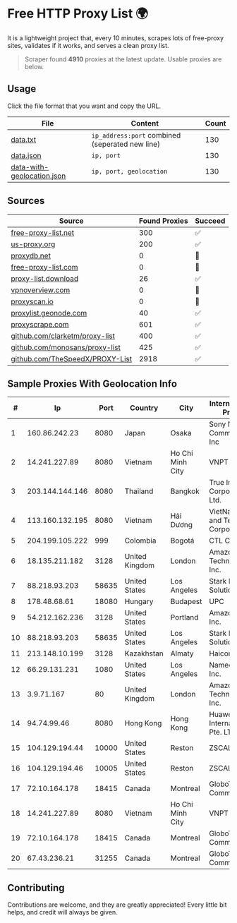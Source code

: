 
# Free HTTP Proxy List 🌍

It is a lightweight project that, every 10 minutes, scrapes lots of free-proxy sites, validates if it works, and serves a clean proxy list.


> Scraper found **4910** proxies at the latest update. Usable proxies are below.

## Usage

Click the file format that you want and copy the URL.


|File|Content|Count|
|----|-------|-----|
|[data.txt](https://raw.githubusercontent.com/themiralay/Proxy-List-World/master/data.txt)|`ip_address:port` combined (seperated new line)|130|
|[data.json](https://raw.githubusercontent.com/themiralay/Proxy-List-World/master/data.json)|`ip, port`|130|
|[data-with-geolocation.json](https://raw.githubusercontent.com/themiralay/Proxy-List-World/master/data-with-geolocation.json)|`ip, port, geolocation`|130|

## Sources

|Source|Found Proxies|Succeed|
|------|-------------|-------|
|[free-proxy-list.net](https://free-proxy-list.net)|300|✅|
|[us-proxy.org](https://www.us-proxy.org)|200|✅|
|[proxydb.net](http://proxydb.net)|0|🚫|
|[free-proxy-list.com](https://free-proxy-list.com/?page=&port=&type%5B%5D=http&type%5B%5D=https&up_time=0&search=Search)|0|🚫|
|[proxy-list.download](https://www.proxy-list.download/HTTP)|26|✅|
|[vpnoverview.com](https://vpnoverview.com/privacy/anonymous-browsing/free-proxy-servers)|0|🚫|
|[proxyscan.io](https://www.proxyscan.io)|0|🚫|
|[proxylist.geonode.com](https://proxylist.geonode.com/api/proxy-list?limit=300&page=1&sort_by=lastChecked&sort_type=desc&protocols=http,https)|40|✅|
|[proxyscrape.com](https://api.proxyscrape.com/v2/?request=displayproxies&protocol=http&timeout=10000&country=all&ssl=all&anonymity=all)|601|✅|
|[github.com/clarketm/proxy-list](https://raw.githubusercontent.com/clarketm/proxy-list/master/proxy-list-raw.txt)|400|✅|
|[github.com/monosans/proxy-list](https://raw.githubusercontent.com/monosans/proxy-list/main/proxies/http.txt)|425|✅|
|[github.com/TheSpeedX/PROXY-List](https://raw.githubusercontent.com/TheSpeedX/PROXY-List/master/http.txt)|2918|✅|


## Sample Proxies With Geolocation Info

|#|Ip|Port|Country|City|Internet Service Provider|
|-|--|----|-------|----|-------------------------|
|1|160.86.242.23|8080|Japan|Osaka|Sony Network Communications Inc|
|2|14.241.227.89|8080|Vietnam|Ho Chi Minh City|VNPT|
|3|203.144.144.146|8080|Thailand|Bangkok|True Internet Corporation CO. Ltd.|
|4|113.160.132.195|8080|Vietnam|Hải Dương|VietNam Post and Telecom Corporation|
|5|204.199.105.222|999|Colombia|Bogotá|CTL Colombia|
|6|18.135.211.182|3128|United Kingdom|London|Amazon Technologies Inc.|
|7|88.218.93.203|58635|United States|Los Angeles|Stark Industries Solutions LTD|
|8|178.48.68.61|18080|Hungary|Budapest|UPC|
|9|54.212.162.236|3128|United States|Portland|Amazon.com, Inc.|
|10|88.218.93.203|58635|United States|Los Angeles|Stark Industries Solutions LTD|
|11|213.148.10.199|3128|Kazakhstan|Almaty|Haicom Limited|
|12|66.29.131.231|1080|United States|Los Angeles|Namecheap, Inc.|
|13|3.9.71.167|80|United Kingdom|London|Amazon Technologies Inc.|
|14|94.74.99.46|8080|Hong Kong|Hong Kong|Huawei International Pte. LTD|
|15|104.129.194.44|10000|United States|Reston|ZSCALER, INC.|
|16|104.129.194.46|10005|United States|Reston|ZSCALER, INC.|
|17|72.10.164.178|18415|Canada|Montreal|GloboTech Communications|
|18|14.241.227.89|8080|Vietnam|Ho Chi Minh City|VNPT|
|19|72.10.164.178|18415|Canada|Montreal|GloboTech Communications|
|20|67.43.236.21|31255|Canada|Montreal|GloboTech Communications|



## Contributing

Contributions are welcome, and they are greatly appreciated! Every
little bit helps, and credit will always be given.

